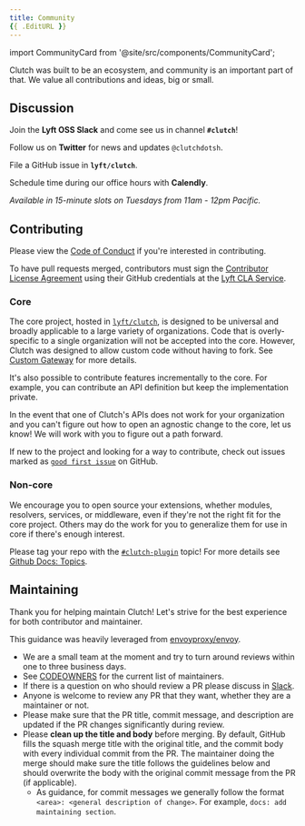 ```yaml
---
title: Community
{{ .EditURL }}
---
```


import CommunityCard from '@site/src/components/CommunityCard';

Clutch was built to be an ecosystem, and community is an important part of that. We value all contributions and ideas, big or small.

## Discussion
<CommunityCard icon="slack" to="https://join.slack.com/t/lyftoss/shared_invite/zt-casz6lz4-G7gOx1OhHfeMsZKFe1emSA">

Join the **Lyft OSS Slack** and come see us in channel **`#clutch`**!

</CommunityCard>

<CommunityCard icon="twitter" to="https://twitter.com/clutchdotsh">

Follow us on **Twitter** for news and updates `@clutchdotsh`.

</CommunityCard>

<CommunityCard icon="github" to="https://github.com/lyft/clutch/issues">

File a GitHub issue in **`lyft/clutch`**.

</CommunityCard>

<CommunityCard icon="calendar" to="https://calendly.com/clutchsh/office-hours">

Schedule time during our office hours with **Calendly**.

*Available in 15-minute slots on Tuesdays from 11am - 12pm Pacific.*

</CommunityCard>

## Contributing

Please view the [Code of Conduct](https://github.com/lyft/clutch/blob/main/CODE_OF_CONDUCT.md) if you're interested in contributing.

To have pull requests merged, contributors must sign the [Contributor License Agreement](https://oss.lyft.com/cla/clas/1.0) using their GitHub credentials at the [Lyft CLA Service](https://oss.lyft.com/cla).

### Core

The core project, hosted in [`lyft/clutch`](https://github.com/lyft/clutch), is designed to be universal and broadly applicable to a large variety of organizations. Code that is overly-specific to a single organization will not be accepted into the core. However, Clutch was designed to allow custom code without having to fork. See [Custom Gateway](/docs/development/custom-gateway) for more details.

It's also possible to contribute features incrementally to the core. For example, you can contribute an API definition but keep the implementation private.

In the event that one of Clutch's APIs does not work for your organization and you can't figure out how to open an agnostic change to the core, let us know! We will work with you to figure out a path forward.

If new to the project and looking for a way to contribute, check out issues marked as [`good first issue`](https://github.com/lyft/clutch/issues?q=is%3Aissue+is%3Aopen+label%3A%22good+first+issue%22) on GitHub.

### Non-core

We encourage you to open source your extensions, whether modules, resolvers, services, or middleware, even if they're not the right fit for the core project. Others may do the work for you to generalize them for use in core if there's enough interest.

Please tag your repo with the [`#clutch-plugin`](https://github.com/topics/clutch-plugin) topic! For more details see [Github Docs: Topics](https://help.github.com/en/github/administering-a-repository/classifying-your-repository-with-topics).

## Maintaining

Thank you for helping maintain Clutch! Let's strive for the best experience for both contributor and maintainer.

This guidance was heavily leveraged from [envoyproxy/envoy](https://github.com/envoyproxy/envoy/blob/master/CONTRIBUTING.md#pr-review-policy-for-maintainers).

- We are a small team at the moment and try to turn around reviews within one to three business days.
- See [CODEOWNERS](https://github.com/lyft/clutch/blob/main/.github/CODEOWNERS) for the current list of maintainers.
- If there is a question on who should review a PR please discuss in [Slack](https://app.slack.com/client/TTPQ4FBPT/C015UJ6LED9).
- Anyone is welcome to review any PR that they want, whether they are a maintainer or not.
- Please make sure that the PR title, commit message, and description are updated if the PR changes significantly during review.
- Please **clean up the title and body** before merging. By default, GitHub fills the squash merge title with the original title, and the commit body with every individual commit from the PR. The maintainer doing the merge should make sure the title follows the guidelines below and should overwrite the body with the original commit message from the PR (if applicable).
  - As guidance, for commit messages we generally follow the format `<area>: <general description of change>`. For example, `docs: add maintaining section`.